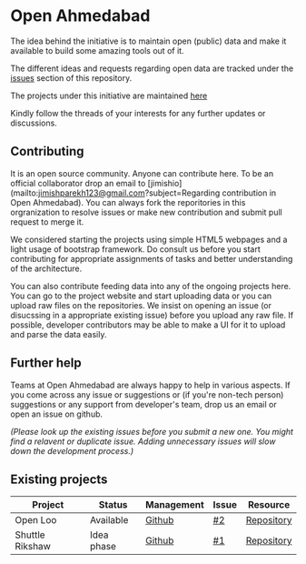 # Open Ahmedabad

The idea behind the initiative is to maintain open (public) data and make it available to build some amazing tools out of it.

The different ideas and requests regarding open data are tracked under the [issues](https://github.com/DatameetAMD/bucket-list/issues) section of this repository.

The projects under this initiative are maintained [here](https://github.com/orgs/DatameetAMD/projects)

Kindly follow the threads of your interests for any further updates or discussions.

## Contributing

It is an open source community. Anyone can contribute here. To be an official collaborator drop an email to [jimishio](mailto:jimishparekh123@gmail.com?subject=Regarding contribution in Open Ahmedabad). You can always fork the reporitories in this orgranization to resolve issues or make new contribution and submit pull request to merge it.

We considered starting the projects using simple HTML5 webpages and a light usage of bootstrap framework. Do consult us before you start contributing for appropriate assignments of tasks and better understanding of the architecture.

You can also contribute feeding data into any of the ongoing projects here. You can go to the project website and start uploading data or you can upload raw files on the repositories. We insist on opening an issue (or disucssing in a appropriate existing issue) before you upload any raw file. If possible, developer contributors may be able to make a UI for it to upload and parse the data easily.

## Further help

Teams at Open Ahmedabad are always happy to help in various aspects. If you come across any issue or suggestions or (if you're non-tech person) suggestions or any support from developer's team, drop us an email or open an issue on github.

*(Please look up the existing issues before you submit a new one. You might find a relavent or duplicate issue. Adding unnecessary issues will slow down the development process.)*

## Existing projects

Project | Status | Management | Issue | Resource
--------|--------|------------|-------|------------
Open Loo| Available | [Github](https://github.com/orgs/DatameetAMD/projects/1) | [#2](https://github.com/DatameetAMD/bucket-list/issues/2) | [Repository](https://github.com/DatameetAMD/open-loo)
Shuttle Rikshaw | Idea phase | [Github](https://github.com/orgs/DatameetAMD/projects/2) | [#1](https://github.com/DatameetAMD/bucket-list/issues/1) | [Repository](https://github.com/DatameetAMD/shuttle-rickshaw)